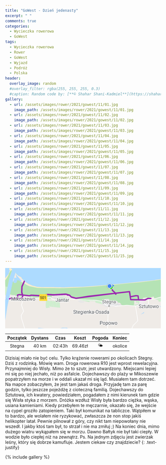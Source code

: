 ```yaml
---
title: "GoWest - Dzień jedenasty"
excerpt: " "
comments: true
categories:
  - Wycieczka rowerowa
  - GoWest
tags:
  - Wycieczka rowerowa
  - Rower
  - GoWest
  - Wyjazd
  - Podróż
  - Polska
header:
  overlay_image: random
  #overlay_filter: rgba(255, 255, 255, 0.3)
  #caption: Random code by: [**© Shahar Shani-Kadmiel**](https://shaharkadmiel.github.io)"
gallery:
  - url: /assets/images/rower/2021/gowest/11/01.jpg
    image_path: /assets/images/rower/2021/gowest/11/01.jpg        
  - url: /assets/images/rower/2021/gowest/11/02.jpg
    image_path: /assets/images/rower/2021/gowest/11/02.jpg        
  - url: /assets/images/rower/2021/gowest/11/03.jpg
    image_path: /assets/images/rower/2021/gowest/11/03.jpg        
  - url: /assets/images/rower/2021/gowest/11/04.jpg
    image_path: /assets/images/rower/2021/gowest/11/04.jpg        
  - url: /assets/images/rower/2021/gowest/11/05.jpg
    image_path: /assets/images/rower/2021/gowest/11/05.jpg        
  - url: /assets/images/rower/2021/gowest/11/06.jpg
    image_path: /assets/images/rower/2021/gowest/11/06.jpg        
  - url: /assets/images/rower/2021/gowest/11/07.jpg
    image_path: /assets/images/rower/2021/gowest/11/07.jpg        
  - url: /assets/images/rower/2021/gowest/11/08.jpg
    image_path: /assets/images/rower/2021/gowest/11/08.jpg        
  - url: /assets/images/rower/2021/gowest/11/09.jpg
    image_path: /assets/images/rower/2021/gowest/11/09.jpg        
  - url: /assets/images/rower/2021/gowest/11/10.jpg
    image_path: /assets/images/rower/2021/gowest/11/10.jpg        
  - url: /assets/images/rower/2021/gowest/11/11.jpg
    image_path: /assets/images/rower/2021/gowest/11/11.jpg        
  - url: /assets/images/rower/2021/gowest/11/12.jpg
    image_path: /assets/images/rower/2021/gowest/11/12.jpg        
  - url: /assets/images/rower/2021/gowest/11/13.jpg
    image_path: /assets/images/rower/2021/gowest/11/13.jpg        
  - url: /assets/images/rower/2021/gowest/11/14.jpg
    image_path: /assets/images/rower/2021/gowest/11/14.jpg        
  - url: /assets/images/rower/2021/gowest/11/15.jpg
    image_path: /assets/images/rower/2021/gowest/11/15.jpg         
---
```


![mapka](/assets/images/rower/2021/gowest/11/mapka.png)

|Początek|Dystans|Czas|Koszt|Pogoda|Koniec|
|:---:|:---:|:---:|:---:|:---:|:---:|
|Stegna|40 km|02:43h|69.46zł|🌤️|okolice| 

Dizisiaj miało nie być celu. Tylko krążenie rowerami po okolicach Stegny. Dziś z rodzinką. Mówię wam. Droga rowerowa R10 jest wprost rewelacyjna. Przynajmniej do Wisły. Mimo że to szutr, jest utwardzony. Miejscami lepiej mi się po niej jechało, niż po asfalcie. Dojechawszy do plaży w Mikoszewie popatrzyłem na morze i w oddali ukazał mi się ląd. Musiałem tam dotrzeć. Na mapce zobaczyłem, że jest tam jakaś droga. Przyjadę tam za parę godzin, tylko jeszcze pojeżdżę z cioteczną familią. Dojechawszy do Sztutowa, ich kwatery, powiedziałem, pogadałem z nimi kierunek tam gdzie się Wisła styka z morzem. Dróżka wzdłuż Wisły była bardzo ciężka, wąska, usiana kamieniami. Kiedy przebyłem te męczarnie, okazało się, że wejście na cypel groziło zatopieniem. Taki był komunikat na tabliczce. Wątpiłem w to bardzo, ale wolałem nie ryzykować, zwłaszcza że non stop jakiś helikopter latał. Pewnie pilnował z góry, czy nikt tam niepowołany nie wszedł. I jakby ktoś tam był, to strzał i nie ma zmiłuj ;)  Na koniec dnia, mimo dużego wiatru wykąpałem się w morzu. Dawno Bałtyk nie był taki ciepły. W wodzie było ciepłej niż na zewnątrz. Ps. Na jednym zdjęciu jest zwierzak leśny, który się dobrze kamufluje. Jestem ciekaw czy znajdziecie? 
{: .text-justify}

<!-- {% include gallery caption="Najciekawsze zdjęcia z dzisiejszego dnia" %} -->

{% include gallery %}

